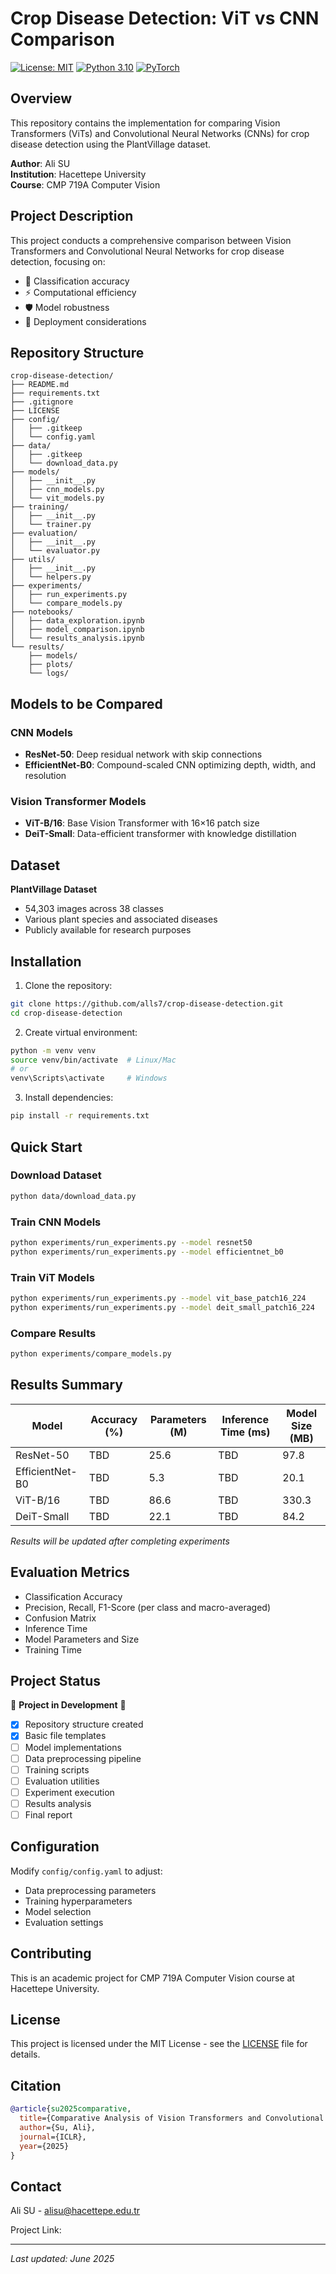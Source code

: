 # Crop Disease Detection: ViT vs CNN Comparison

[![License: MIT](https://img.shields.io/badge/License-MIT-yellow.svg)](https://opensource.org/licenses/MIT)
[![Python 3.10](https://img.shields.io/badge/python-3.10-blue.svg)](https://www.python.org/downloads/release/python-3100/)
[![PyTorch](https://img.shields.io/badge/PyTorch-2.0-red.svg)](https://pytorch.org/)

## Overview

This repository contains the implementation for comparing Vision Transformers (ViTs) and Convolutional Neural Networks (CNNs) for crop disease detection using the PlantVillage dataset.

**Author**: Ali SU  
**Institution**: Hacettepe University  
**Course**: CMP 719A Computer Vision  

## Project Description

This project conducts a comprehensive comparison between Vision Transformers and Convolutional Neural Networks for crop disease detection, focusing on:

- 🎯 Classification accuracy
- ⚡ Computational efficiency
- 🛡️ Model robustness
- 🚀 Deployment considerations

## Repository Structure

```
crop-disease-detection/
├── README.md
├── requirements.txt
├── .gitignore
├── LICENSE
├── config/
│   ├── .gitkeep
│   └── config.yaml
├── data/
│   ├── .gitkeep
│   └── download_data.py
├── models/
│   ├── __init__.py
│   ├── cnn_models.py
│   └── vit_models.py
├── training/
│   ├── __init__.py
│   └── trainer.py
├── evaluation/
│   ├── __init__.py
│   └── evaluator.py
├── utils/
│   ├── __init__.py
│   └── helpers.py
├── experiments/
│   ├── run_experiments.py
│   └── compare_models.py
├── notebooks/
│   ├── data_exploration.ipynb
│   ├── model_comparison.ipynb
│   └── results_analysis.ipynb
└── results/
    ├── models/
    ├── plots/
    └── logs/
```

## Models to be Compared

### CNN Models
- **ResNet-50**: Deep residual network with skip connections
- **EfficientNet-B0**: Compound-scaled CNN optimizing depth, width, and resolution

### Vision Transformer Models
- **ViT-B/16**: Base Vision Transformer with 16×16 patch size
- **DeiT-Small**: Data-efficient transformer with knowledge distillation

## Dataset

**PlantVillage Dataset**
- 54,303 images across 38 classes
- Various plant species and associated diseases
- Publicly available for research purposes

## Installation

1. Clone the repository:
```bash
git clone https://github.com/alls7/crop-disease-detection.git
cd crop-disease-detection
```

2. Create virtual environment:
```bash
python -m venv venv
source venv/bin/activate  # Linux/Mac
# or
venv\Scripts\activate     # Windows
```

3. Install dependencies:
```bash
pip install -r requirements.txt
```

## Quick Start

### Download Dataset
```bash
python data/download_data.py
```

### Train CNN Models
```bash
python experiments/run_experiments.py --model resnet50
python experiments/run_experiments.py --model efficientnet_b0
```

### Train ViT Models
```bash
python experiments/run_experiments.py --model vit_base_patch16_224
python experiments/run_experiments.py --model deit_small_patch16_224
```

### Compare Results
```bash
python experiments/compare_models.py
```

## Results Summary

| Model | Accuracy (%) | Parameters (M) | Inference Time (ms) | Model Size (MB) |
|-------|-------------|----------------|-------------------|-----------------|
| ResNet-50 | TBD | 25.6 | TBD | 97.8 |
| EfficientNet-B0 | TBD | 5.3 | TBD | 20.1 |
| ViT-B/16 | TBD | 86.6 | TBD | 330.3 |
| DeiT-Small | TBD | 22.1 | TBD | 84.2 |

*Results will be updated after completing experiments*

## Evaluation Metrics

- Classification Accuracy
- Precision, Recall, F1-Score (per class and macro-averaged)
- Confusion Matrix
- Inference Time
- Model Parameters and Size
- Training Time

## Project Status

🚧 **Project in Development** 🚧

- [x] Repository structure created
- [x] Basic file templates
- [ ] Model implementations
- [ ] Data preprocessing pipeline
- [ ] Training scripts
- [ ] Evaluation utilities
- [ ] Experiment execution
- [ ] Results analysis
- [ ] Final report

## Configuration

Modify `config/config.yaml` to adjust:
- Data preprocessing parameters
- Training hyperparameters
- Model selection
- Evaluation settings

## Contributing

This is an academic project for CMP 719A Computer Vision course at Hacettepe University.

## License

This project is licensed under the MIT License - see the [LICENSE](LICENSE) file for details.

## Citation

```bibtex
@article{su2025comparative,
  title={Comparative Analysis of Vision Transformers and Convolutional Neural Networks for Crop Disease Detection},
  author={Su, Ali},
  journal={ICLR},
  year={2025}
}
```

## Contact

Ali SU - alisu@hacettepe.edu.tr

Project Link: 

---

*Last updated: June 2025*
